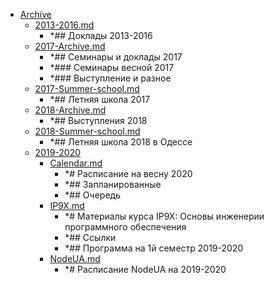- <a href = "F:\Node_projects\Node_Way\Education\TSH_index\Index-master_16022k21\Archive\cat.Archive\dir.Archive.md">Archive</a>
    - <a href = "F:\Node_projects\Node_Way\Education\TSH_index\Index-master_16022k21\Archive\2013-2016.md">2013-2016.md</a>
        - *## Доклады 2013-2016
    - <a href = "F:\Node_projects\Node_Way\Education\TSH_index\Index-master_16022k21\Archive\2017-Archive.md">2017-Archive.md</a>
        - *## Семинары и доклады 2017
        - *### Семинары весной 2017
        - *### Выступление и разное
    - <a href = "F:\Node_projects\Node_Way\Education\TSH_index\Index-master_16022k21\Archive\2017-Summer-school.md">2017-Summer-school.md</a>
        - *## Летняя школа 2017
    - <a href = "F:\Node_projects\Node_Way\Education\TSH_index\Index-master_16022k21\Archive\2018-Archive.md">2018-Archive.md</a>
        - *## Выступления 2018
    - <a href = "F:\Node_projects\Node_Way\Education\TSH_index\Index-master_16022k21\Archive\2018-Summer-school.md">2018-Summer-school.md</a>
        - *## Летняя школа 2018 в Одессе
    - <a href = "F:\Node_projects\Node_Way\Education\TSH_index\Index-master_16022k21\Archive\2019-2020\cat.2019-2020\dir.2019-2020.md">2019-2020</a>
        - <a href = "F:\Node_projects\Node_Way\Education\TSH_index\Index-master_16022k21\Archive\2019-2020\Calendar.md">Calendar.md</a>
            - *# Расписание на весну 2020
            - *## Запланированные
            - *## Очередь
        - <a href = "F:\Node_projects\Node_Way\Education\TSH_index\Index-master_16022k21\Archive\2019-2020\IP9X.md">IP9X.md</a>
            - *# Материалы курса IP9X: Основы инженерии программного обеспечения
            - *## Ссылки
            - *## Программа на 1й семестр 2019-2020
        - <a href = "F:\Node_projects\Node_Way\Education\TSH_index\Index-master_16022k21\Archive\2019-2020\NodeUA.md">NodeUA.md</a>
            - *# Расписание NodeUA на 2019-2020
    

